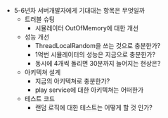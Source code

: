 
- 5-6년차 서버개발자에게 기대대는 항목은 무엇일까
	- 트러블 슈팅
		- 시뮬레이터 OutOfMemory에 대한 개선
	- 성능 개선
		- ThreadLocalRandom을 쓰는 것으로 충분한가?
		- 1억번 시뮬레이터의 성능은 지금으로 충분한가?
		- 동시에 4개씩 돌리면 30분까지 늘어지는 현상은?
	- 아키텍쳐 설계
		- 지금의 아키텍쳐로 충분한가?
		- play service에 대한 아키텍쳐는 어떠한가
	- 테스트 코드
		- 랜덤 로직에 대한 테스트는 어떻게 할 것 인가?